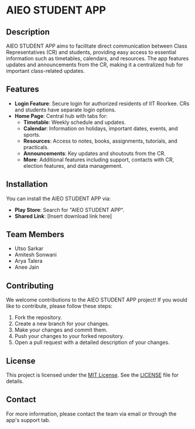 # AIEO STUDENT APP

## Description

AIEO STUDENT APP aims to facilitate direct communication between Class Representatives (CR) and students, providing easy access to essential information such as timetables, calendars, and resources. The app features updates and announcements from the CR, making it a centralized hub for important class-related updates.

## Features

- **Login Feature**: Secure login for authorized residents of IIT Roorkee. CRs and students have separate login options.
- **Home Page**: Central hub with tabs for:
  - **Timetable**: Weekly schedule and updates.
  - **Calendar**: Information on holidays, important dates, events, and sports.
  - **Resources**: Access to notes, books, assignments, tutorials, and practicals.
  - **Announcements**: Key updates and shoutouts from the CR.
  - **More**: Additional features including support, contacts with CR, election features, and data management.

## Installation

You can install the AIEO STUDENT APP via:
- **Play Store**: Search for "AIEO STUDENT APP".
- **Shared Link**: [Insert download link here]

## Team Members

- Utso Sarkar
- Amitesh Sonwani
- Arya Talera
- Anee Jain

## Contributing

We welcome contributions to the AIEO STUDENT APP project! If you would like to contribute, please follow these steps:
1. Fork the repository.
2. Create a new branch for your changes.
3. Make your changes and commit them.
4. Push your changes to your forked repository.
5. Open a pull request with a detailed description of your changes.

## License

This project is licensed under the [MIT License](LICENSE). See the [LICENSE](LICENSE) file for details.

## Contact

For more information, please contact the team via email or through the app's support tab.
